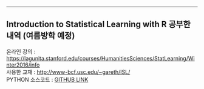 ---------------------
Introduction to Statistical Learning with R 공부한 내역 (여름방학 예정)
------------------------
온라인 강의 : <a href="https://lagunita.stanford.edu/courses/HumanitiesSciences/StatLearning/Winter2016/info">https://lagunita.stanford.edu/courses/HumanitiesSciences/StatLearning/Winter2016/info<a> <br>
사용한 교재 : <a href="http://www-bcf.usc.edu/~gareth/ISL/">http://www-bcf.usc.edu/~gareth/ISL/<a><br>
PYTHON 소스코드 : <a href = "https://github.com/JWarmenhoven/ISLR-python"> GITHUB LINK <a>
